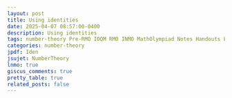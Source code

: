 ```yaml
---
layout: post
title: Using identities
date: 2025-04-07 08:57:00-0400
description: Using identities
tags: number-theory Pre-RMO IOQM RMO INMO MathOlympiad Notes Handouts LectureNotes
categories: number-theory
jpdf: Iden
jsujet: NumberTheory
lnmo: true
giscus_comments: true
pretty_table: true
related_posts: false
---
```

